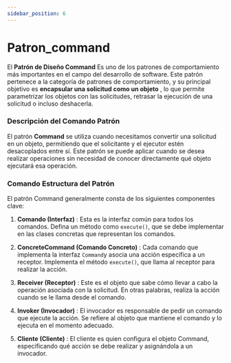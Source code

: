 ```yaml
---
sidebar_position: 6
---
```


# Patron_command

El **Patrón de Diseño Command** Es uno de los patrones de comportamiento más importantes en el campo del desarrollo de software. Este patrón pertenece a la categoría de patrones de comportamiento, y su principal objetivo es **encapsular una solicitud como un objeto** , lo que permite parametrizar los objetos con las solicitudes, retrasar la ejecución de una solicitud o incluso deshacerla.

### Descripción del Comando Patrón

El patrón **Command** se utiliza cuando necesitamos convertir una solicitud en un objeto, permitiendo que el solicitante y el ejecutor estén desacoplados entre sí. Este patrón se puede aplicar cuando se desea realizar operaciones sin necesidad de conocer directamente qué objeto ejecutará esa operación.

### Comando Estructura del Patrón

El patrón Command generalmente consta de los siguientes componentes clave:

1.  **Comando (Interfaz)** : Esta es la interfaz común para todos los comandos. Defina un método como `execute()`, que se debe implementar en las clases concretas que representan los comandos.
    
2.  **ConcreteCommand (Comando Concreto)** : Cada comando que implementa la interfaz `Command`y asocia una acción específica a un receptor. Implementa el método `execute()`, que llama al receptor para realizar la acción.
    
3.  **Receiver (Receptor)** : Este es el objeto que sabe cómo llevar a cabo la operación asociada con la solicitud. En otras palabras, realiza la acción cuando se le llama desde el comando.
    
4.  **Invoker (Invocador)** : El invocador es responsable de pedir un comando que ejecute la acción. Se refiere al objeto que mantiene el comando y lo ejecuta en el momento adecuado.
    
5.  **Cliente (Cliente)** : El cliente es quien configura el objeto Command, especificando qué acción se debe realizar y asignándola a un invocador.